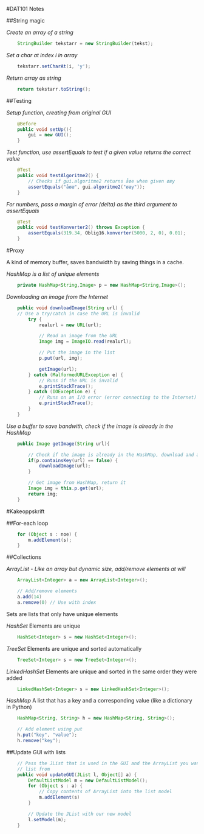 #DAT101 Notes

##String magic

*Create an array of a string*
```java
    StringBuilder tekstarr = new StringBuilder(tekst);
```

*Set a char at index i in array*  
```java
    tekstarr.setCharAt(i, 'y');
```

*Return array as string*  
```java
    return tekstarr.toString();
```

##Testing

*Setup function, creating from original GUI*  
```java
    @Before
    public void setUp(){  
        gui = new GUI();  
    }  

```

*Test function, use assertEquals to test if a given value returns the correct value*
```java
    @Test
    public void testAlgoritme2() {
    	// Checks if gui.algoritme2 returns åøe when given øæy
		assertEquals("åøæ", gui.algoritme2("øæy"));
	}
```

*For numbers, pass a margin of error (delta) as the third argument to assertEquals*
```java
	@Test
    public void testKonverter2() throws Exception {
        assertEquals(319.34, Oblig16.konverter(5000, 2, 0), 0.01);
    }
```

#Proxy

A kind of memory buffer, saves bandwidth by saving things in a cache.

*HashMap is a list of unique elements*
```java
    private HashMap<String,Image> p = new HashMap<String,Image>();
```

*Downloading an image from the Internet*
```java
    public void downloadImage(String url) {
    // Use a try/catch in case the URL is invalid
        try {
            realurl = new URL(url);

            // Read an image from the URL
            Image img = ImageIO.read(realurl); 

            // Put the image in the list
            p.put(url, img); 

            getImage(url); 
        } catch (MalformedURLException e) {
            // Runs if the URL is invalid
            e.printStackTrace();
        } catch (IOException e) {
            // Runs on an I/O error (error connecting to the Internet)
            e.printStackTrace();
        }
    }
```

*Use a buffer to save bandwith, check if the image is already in the HashMap*
```java
    public Image getImage(String url){

        // Check if the image is already in the HashMap, download and add if not 
        if(p.containsKey(url) == false) { 
            downloadImage(url);
        }

        // Get image from HashMap, return it
        Image img = this.p.get(url);
        return img; 
    }
```

#Kakeoppskrift

##For-each loop
```java
    for (Object s : noe) {
        m.addElement(s);
    }
```

##Collections 

*ArrayList - Like an array but dynamic size, add/remove elements at will*
```java
    ArrayList<Integer> a = new ArrayList<Integer>();

    // Add/remove elements
    a.add(14)
    a.remove(0) // Use with index
```

Sets are lists that only have unique elements

*HashSet*
Elements are unique
```java
    HashSet<Integer> s = new HashSet<Integer>();
```

*TreeSet*
Elements are unique and sorted automatically
```java
    TreeSet<Integer> s = new TreeSet<Integer>();
```

*LinkedHashSet*
Elements are unique and sorted in the same order they were added
```java
    LinkedHashSet<Integer> s = new LinkedHashSet<Integer>();
```

*HashMap*
A list that has a key and a corresponding value (like a dictionary in Python)
```java
    HashMap<String, String> h = new HashMap<String, String>();

    // Add element using put
    h.put("key", "value");
    h.remove("key");
```

##Update GUI with lists
```java
    // Pass the JList that is used in the GUI and the ArrayList you want to make a  
    // list from
    public void updateGUI(JList l, Object[] a) {
        DefaultListModel m = new DefaultListModel();
        for (Object s : a) {
            // Copy contents of ArrayList into the list model
            m.addElement(s)
        }

        // Update the JList with our new model
        l.setModel(m);
    }
```